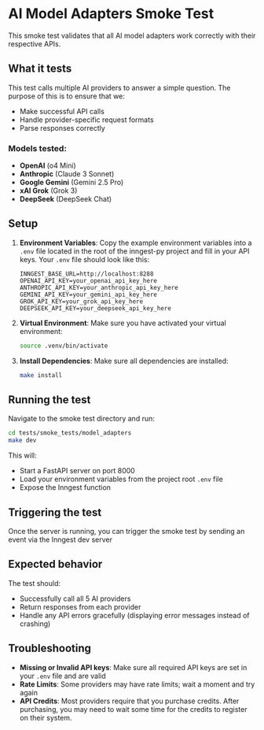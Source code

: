 # AI Model Adapters Smoke Test

This smoke test validates that all AI model adapters work correctly with their respective APIs.

## What it tests

This test calls multiple AI providers to answer a simple question. The purpose of this is to ensure that we:

- Make successful API calls
- Handle provider-specific request formats
- Parse responses correctly

### Models tested:

- **OpenAI** (o4 Mini)
- **Anthropic** (Claude 3 Sonnet)
- **Google Gemini** (Gemini 2.5 Pro)
- **xAI Grok** (Grok 3)
- **DeepSeek** (DeepSeek Chat)

## Setup

1. **Environment Variables**: Copy the example environment variables into a `.env` file located in the root of the inngest-py project and fill in your API keys. Your `.env` file should look like this:

   ```
   INNGEST_BASE_URL=http://localhost:8288
   OPENAI_API_KEY=your_openai_api_key_here
   ANTHROPIC_API_KEY=your_anthropic_api_key_here
   GEMINI_API_KEY=your_gemini_api_key_here
   GROK_API_KEY=your_grok_api_key_here
   DEEPSEEK_API_KEY=your_deepseek_api_key_here
   ```

2. **Virtual Environment**: Make sure you have activated your virtual environment:

   ```bash
   source .venv/bin/activate
   ```

3. **Install Dependencies**: Make sure all dependencies are installed:
   ```bash
   make install
   ```

## Running the test

Navigate to the smoke test directory and run:

```bash
cd tests/smoke_tests/model_adapters
make dev
```

This will:

- Start a FastAPI server on port 8000
- Load your environment variables from the project root `.env` file
- Expose the Inngest function

## Triggering the test

Once the server is running, you can trigger the smoke test by sending an event via the Inngest dev server

## Expected behavior

The test should:

- Successfully call all 5 AI providers
- Return responses from each provider
- Handle any API errors gracefully (displaying error messages instead of crashing)

## Troubleshooting

- **Missing or Invalid API keys**: Make sure all required API keys are set in your `.env` file and are valid
- **Rate Limits**: Some providers may have rate limits; wait a moment and try again
- **API Credits**: Most providers require that you purchase credits. After purchasing, you may need to wait some time for the credits to register on their system.
